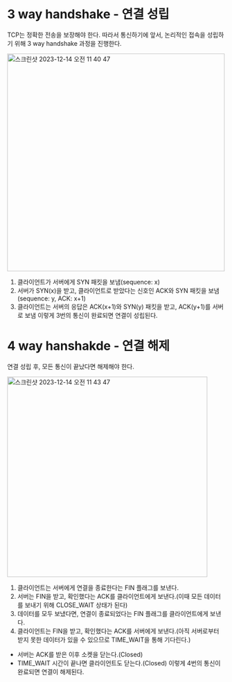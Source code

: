 # 3 way handshake - 연결 성립
TCP는 정확한 전송을 보장해야 한다. 따라서 통신하기에 앞서, 논리적인 접속을 성립하기 위해 3 way handshake 과정을 진행한다.

<img width="502" alt="스크린샷 2023-12-14 오전 11 40 47" src="https://github.com/duthd3/-CSInterview/assets/79510152/d2bed051-f226-47e9-9b60-dcbeba1a3fc1">

1. 클라이언트가 서버에게 SYN 패킷을 보냄(sequence: x)
2. 서버가 SYN(x)을 받고, 클라이언트로 받았다는 신호인 ACK와 SYN 패킷을 보냄 (sequence: y, ACK: x+1)
3. 클라이언트는 서버의 응답은 ACK(x+1)와 SYN(y) 패킷을 받고, ACK(y+1)를 서버로 보냄
이렇게 3번의 통신이 완료되면 연결이 성립된다.

# 4 way hanshakde - 연결 해제
연결 성립 후, 모든 통신이 끝났다면 해제해야 한다.

<img width="462" alt="스크린샷 2023-12-14 오전 11 43 47" src="https://github.com/duthd3/-CSInterview/assets/79510152/3333af0e-dac5-48d1-b3d8-416cf32e1e92">

1. 클라이언트는 서버에게 연결을 종료한다는 FIN 플래그를 보낸다.
2. 서버는 FIN을 받고, 확인했다는 ACK를 클라이언트에게 보낸다.(이때 모든 데이터를 보내기 위해 CLOSE_WAIT 상태가 된다)
3. 데이터를 모두 보냈다면, 연결이 종료되었다는 FIN 플래그를 클라이언트에게 보낸다.
4. 클라이언트는 FIN을 받고, 확인했다는 ACK를 서버에게 보낸다.(아직 서버로부터 받지 못한 데이터가 있을 수 있으므로 TIME_WAIT을 통해 기다린다.)
- 서버는 ACK를 받은 이후 소켓을 닫는다.(Closed)
- TIME_WAIT 시간이 끝나면 클라이언트도 닫는다.(Closed)
이렇게 4번의 통신이 완료되면 연결이 해제된다.
